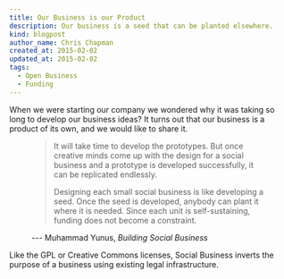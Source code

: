 ```yaml
---
title: Our Business is our Product
description: Our business is a seed that can be planted elsewhere.
kind: blogpost
author_name: Chris Chapman
created_at: 2015-02-02
updated_at: 2015-02-02
tags:
  - Open Business
  - Funding
---
```


When we were starting our company we wondered why it was taking so long to
develop our business ideas? It turns out that our business is a product of its
own, and we would like to share it.

<figure class="bq grab">

> It will take time to develop the prototypes. But once creative minds come up
> with the design for a social business and a prototype is developed
> successfully, it can be replicated endlessly.
>
> Designing each small social business is like developing a seed. Once the seed
> is developed, anybody can plant it where it is needed. Since each unit is
> self-sustaining, funding does not become a constraint.

<figcaption>--- Muhammad Yunus, <cite>Building Social Business</cite></figcaption>
</figure>

Like the GPL or Creative Commons licenses, Social Business inverts the purpose
of a business using existing legal infrastructure.
